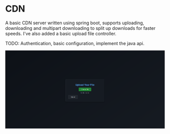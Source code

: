 # CDN
A basic CDN server written using spring boot, supports uploading, downloading and multipart downloading to split up downloads for faster speeds. I've also added a basic upload file controller.


TODO: Authentication, basic configuration, implement the java api.

![plot](assets/uploader.png)